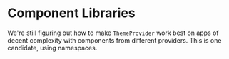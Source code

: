 # Component Libraries

We're still figuring out how to make `ThemeProvider` work best on apps of decent complexity with components from different providers. This is one candidate, using namespaces.

